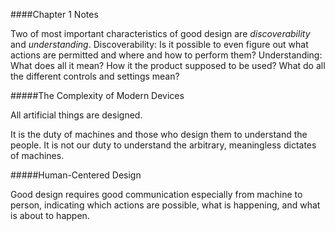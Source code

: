 ####Chapter 1 Notes

Two of most important characteristics of good design are *discoverability* and
*understanding*. Discoverability: Is it possible to even figure out what actions
are permitted and where and how to perform them? Understanding: What does all it
mean? How it the product supposed to be used? What do all the different controls
and settings mean?

#####The Complexity of Modern Devices

All artificial things are designed.

It is the duty of machines and those who design them to understand the people.
It is not our duty to understand the arbitrary, meaningless dictates of machines.

#####Human-Centered Design

Good design requires good communication especially from machine to person,
indicating which actions are possible, what is happening, and what is about to 
happen.
